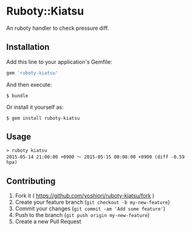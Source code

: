 # Ruboty::Kiatsu
An ruboty handler to check pressure diff.

## Installation

Add this line to your application's Gemfile:

```ruby
gem 'ruboty-kiatsu'
```

And then execute:

    $ bundle

Or install it yourself as:

    $ gem install ruboty-kiatsu

## Usage

```
> ruboty kiatsu
2015-05-14 21:00:00 +0900 〜 2015-05-15 00:00:00 +0900 (diff -0.59 hpa)
```

## Contributing

1. Fork it ( https://github.com/yoshiori/ruboty-kiatsu/fork )
2. Create your feature branch (`git checkout -b my-new-feature`)
3. Commit your changes (`git commit -am 'Add some feature'`)
4. Push to the branch (`git push origin my-new-feature`)
5. Create a new Pull Request
